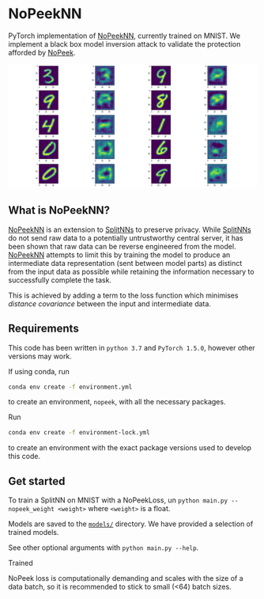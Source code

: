 # NoPeekNN

PyTorch implementation of [NoPeekNN][nopeek],
currently trained on MNIST.
We implement a black box model inversion attack
to validate the protection afforded by [NoPeek].

![Black box model inversion attack on NoPeekNN with weighting 0.1](./results/reconstruction_01weight_500ims.png)

## What is NoPeekNN?
[NoPeekNN][nopeek] is an extension to [SplitNNs][splitnn] to preserve privacy.
While [SplitNNs][splitnn] do not send raw data to a potentially
untrustworthy central server,
it has been shown that raw data can be reverse engineered from the model.
[NoPeekNN][nopeek] attempts to limit this by training the model to produce
an intermediate data representation (sent between model parts)
as distinct from the input data as possible
while retaining the information necessary to successfully complete the task.

This is achieved by adding a term to the loss function which minimises
_distance covariance_ between the input and intermediate data.

## Requirements
This code has been written in `python 3.7` and `PyTorch 1.5.0`,
however other versions may work.

If using conda,
run
```bash
conda env create -f environment.yml
```
to create an environment,
`nopeek`,
with all the necessary packages.

Run
```bash
conda env create -f environment-lock.yml
```
to create an environment with the exact package versions
used to develop this code.

## Get started
To train a SplitNN on MNIST with a NoPeekLoss,
un `python main.py --nopeek_weight <weight>`
where `<weight>` is a float.

Models are saved to the [`models/`](models) directory.
We have provided a selection of trained models.

See other optional arguments with `python main.py --help`.

Trained

NoPeek loss is computationally demanding and
scales with the size of a data batch,
so it is recommended to stick to small (<64) batch sizes.


[nopeek]: https://aiforsocialgood.github.io/iclr2019/accepted/track1/pdfs/29_aisg_iclr2019.pdf
[splitnn]: https://arxiv.org/pdf/1812.00564.pdf